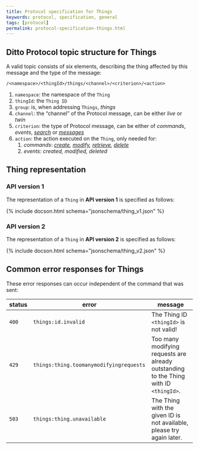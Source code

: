 ```yaml
---
title: Protocol specification for Things
keywords: protocol, specification, general
tags: [protocol]
permalink: protocol-specification-things.html
---
```



## Ditto Protocol topic structure for Things

A valid topic consists of six elements, describing the thing affected by this message and the type of the message:

```
/<namespace>/<thingId>/things/<channel>/<criterion>/<action>
```

1. `namespace`: the namespace of the `Thing`
2. `thingId`: the `Thing ID`
3. `group`: is, when addressing `Things`, _things_ 
4. `channel`: the “channel” of the Protocol message, can be either _live_ or _twin_
5. `criterion`: the type of Protocol message, can be either of _commands_, _events_, 
   _[search](protocol-specification-things-search.html)_ or _[messages](protocol-specification-things-messages.html)_
6. `action`: the action executed on the `Thing`, only needed for:
    1. _commands_: _[create](protocol-specification-things-create.html), [modify](protocol-specification-things-modify.html),
      [retrieve](protocol-specification-things-retrieve.html), [delete](protocol-specification-things-delete.html)_
    2. _events_: _created, modified, deleted_


## Thing representation

### API version 1

The representation of a `Thing` in **API version 1** is specified as follows:

{% include docson.html schema="jsonschema/thing_v1.json" %}

### API version 2

The representation of a `Thing` in **API version 2** is specified as follows:

{% include docson.html schema="jsonschema/thing_v2.json" %}


## Common error responses for Things

These error responses can occur independent of the command that was sent:

| status | error                   | message                   |
|--------|-------------------------|---------------------------|
| `400`  | `things:id.invalid`     | The Thing ID `<thingId>` is not valid! |
| `429`  | `things:thing.toomanymodifyingrequests	`     | Too many modifying requests are already outstanding to the Thing with ID `<thingId>`. |
| `503`  | `things:thing.unavailable` | The Thing with the given ID is not available, please try again later. |
